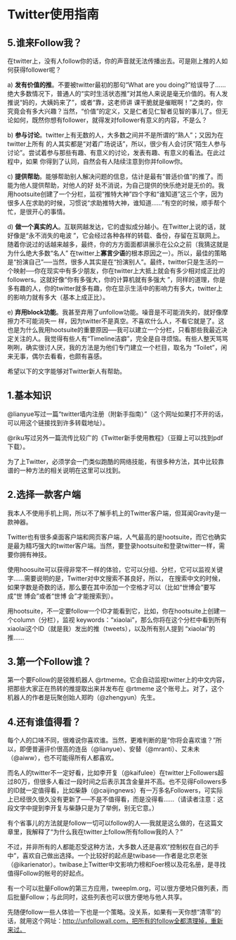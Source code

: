 # Twitter使用指南

## 5.谁来Follow我？

在twitter上，没有人follow你的话，你的声音就无法传播出去。可是刚上推的人如何获得follower呢？

a) **发有价值的推**。不要被twitter最初的那句“What are you doing?”给误导了……绝大多数情况下，普通人的“实时生活状态推”对其他人来说是毫无价值的。有人发推说“妈的，大姨妈来了”，或者“靠，这老师讲 课干脆就是催眠啊！”之类的，你究竟会有多大兴趣？当然，“价值”的定义，又是仁者见仁智者见智的事儿了。但无论如何，既然你想有follower，就得发对follower有意义的内容，不是么？

b) **参与讨论**。twitter上有无数的人，大多数之间并不是所谓的“熟人”；又因为在twitter上所有 的人其实都是“对着广场说话”，所以，很少有人会讨厌“陌生人参与讨论”。尝试着参与那些有趣、有意义的讨论，发表有趣、有意义的看法。在此过程中，如果 你得到了认同，自然会有人陆续注意到你并follow你。

c) **提供帮助**。能够帮助别人解决问题的信息，估计是最有“普适价值”的推了。而能为他人提供帮助，对他人的好 处不消说，为自己提供的快乐绝对是无价的。我用hootsuite创建了一个分栏，监视“推特大神”四个字和“谁知道”这三个字，因为很多人在求助的时候，习惯说“求助推特大神，谁知道……”有空的时候，顺手帮个忙，是很开心的事情。

d) **做一个真实的人**。互联网越发达，它的虚拟成分越小。在Twitter上说的话，就好像是“永不消失的电波 ”，它会经过各种各样的转载、备份，存留在互联网上。随着你说过的话越来越多，最终，你的方方面面都讲展示在公众之前（我猜这就是为什么绝大多数“名人” 在twitter上**寡言少语**的根本原因之一）。所以，最佳的策略是“扮演自己”──当然，很多人其实是在“扮演别人”。最终，twitter只是生活的一个映射──你在现实中有多少朋友，你在twitter上大抵上就会有多少相对成正比的followers。这就好像“你有多强大，你的计算机就有多强大 ”，同样的道理，你是多有趣的人，你的twitter就多有趣，你在显示生活中的影响力有多大，twitter上的影响力就有多大（基本上成正比）。

e) **弃用block功能**。我甚至弃用了unfollow功能。噪音是不可能消失的，就好像摩擦力不可能消失一 样，因为twitter不是真空。不喜欢什么人，不看它就是了。这也是为什么我用hootsuite的重要原因──我可以建立一个分栏，只看那些我最近决 定关注的人。我觉得有些人有“Timeline洁癖”，完全是自寻烦恼。有些人整天骂骂咧咧，确实很讨人厌，我的方法是为他们专门建立一个栏目，取名为 “Toilet”，闲来无事，偶尔去看看，也颇有喜感。

希望以下的文字能够对Twitter新人有帮助。

## 1.基本知识

@lianyue写过一篇“twitter墙内注册（附新手指南）”（这个网址如果打不开的话，可以用这个链接找到许多转载地址）。

@riku写过另外一篇流传比较广的《Twitter新手使用教程》（豆瓣上可以找到pdf下载）。

为了上Twitter，必须学会一门类似跑酷的网络技能，有很多种方法，其中比较靠谱的一种方法的相关说明在这里可以找到。

## 2.选择一款客户端

我本人不使用手机上网，所以不了解手机上的Twitter客户端，但耳闻Gravity是一款神器。

Twitter也有很多桌面客户端和网页客户端，人气最高的是hootsuite，而它也确实是最为精巧强大的twitter客户端。当然，要登录hootsuite和登录twitter一样，需要你拥有神技。

使用hoosuite可以获得非常不一样的体验，它可以分组、分栏，它可以监视关键字……需要说明的是，Twitter对中文搜索不甚良好，所以， 在搜索中文的时候，如果字数是奇数的话，那么要在其中添加一个空格才可以（比如“世博会”要写成“世 博会”或者“世博 会”才能搜索到）。

用hootsuite，不一定要follow一个ID才能看到它，比如，你在hootsuite上创建一个column（分栏），监视 keywords：“xiaolai”，那么你将在这个分栏中看到所有xiaolai这个ID（就是我）发出的推（tweets），以及所有别人提到 “xiaolai”的推……

## 3.第一个Follow谁？

第一个要Follow的是锐推机器人 @rtmeme。它会自动监视twitter上的中文内容，把那些大家正在热转的推提取出来并发布在 @rtmeme 这个账号上。对了，这个机器人的作者是玩聚创始人郑昀（@zhengyun）先生。

## 4.还有谁值得看？

每个人的口味不同，很难说你喜欢谁。当然，更难判断的是“你将会喜欢谁？”所以，即便普遍评价很高的连岳（@lianyue）、安替（@mranti）、艾未未（@aiww），也不可能得所有人都喜欢。

而名人的twitter不一定好看，比如李开复（@kaifulee）在twitter上Followers超过80万，但很多人看过一段时间之后表示其含金量并不高。也不见得Followers多的ID就一定值得看，比如柴静（@caijingnews）有一万多名Followers，可实际上已经很久很久没有更新了──不是不值得看，而是没得看……（请读者注意：这段文字中提到李开复与柴静只是为了举例，别无它意。）

有个省事儿的方法就是follow一切可以follow的人──我就是这么做的，在这篇文章里，我解释了“为什么我在twitter上follow所有follow我的人？”

不过，并非所有的人都能忍受这种方法，大多数人还是喜欢“控制权在自己的手中”，喜欢自己做出选择。一个比较好的起点是twibase──作者是北京老张（@ikarienator）。twibase上Twitter中文影响力榜和Foer榜以及花名册，是寻找值得Follow的帐号的好起点。

有一个可以批量Follow的第三方应用，tweeplm.org，可以很方便地只做列表，而后批量Follow；与此同时，这些列表也可以很方便地与他人共享。

先随便follow一些人体验一下也是一个策略。没关系，如果有一天你想“清零”的话，就用这个网址：http://unfollowall.com，把所有的follow全都清理掉，重新来过。

